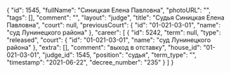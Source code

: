 {
    "id": 1545,
    "fullName": "Синицкая Елена Павловна",
    "photoURL": "",
    "tags": [],
    "comment": "",
    "layout": "judge",
    "title": "Судья Синицкая Елена Павловна",
    "court": null,
    "previousCourt": {
        "id": "01-021-03-01",
        "name": "суд Лунинецкого района"
    },
    "career": [
        {
            "id": 5242,
            "term": null,
            "type": "released",
            "court": {
                "id": "01-021-03-01",
                "name": "суд Лунинецкого района"
            },
            "extra": [],
            "comment": "выход в отставку",
            "house_id": "01-021-03-01",
            "judge_id": 1545,
            "position": "судья",
            "term_type": "",
            "timestamp": "2021-06-22",
            "decree_number": "235"
        }
    ]
}